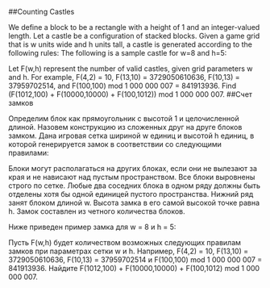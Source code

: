 ##Counting Castles

We define a block to be a rectangle with a height of 1 and an integer-valued length. Let a castle be a configuration of stacked blocks.
Given a game grid that is w units wide and h units tall, a castle is generated according to the following rules:
The following is a sample castle for w=8 and h=5:

Let F(w,h) represent the number of valid castles, given grid parameters w and h.
For example, F(4,2) = 10, F(13,10) = 3729050610636, F(10,13) = 37959702514, and F(100,100) mod 1 000 000 007 = 841913936.
Find (F(1012,100) + F(10000,10000) + F(100,1012)) mod 1 000 000 007.
##Счет замков

Определим блок как прямоугольник с высотой 1 и целочисленной длиной. Назовем конструкцию из сложенных друг на друге блоков замком.
Дана игровая сетка шириной w единиц и высотой h единиц, в которой генерируется замок в соответствии со следующими правилами:

Блоки могут располагаться на других блоках, если они не вылезают за края и не нависают над пустым пространством.
Все блоки выровнены строго по сетке.
Любые два соседних блока в одном ряду должны быть отделены хотя бы одной единицей пустого пространства.
Нижний ряд занят блоком длиной w.
Высота замка в его самой высокой точке равна h.
Замок составлен из четного количества блоков.

Ниже приведен пример замка для w = 8 и h = 5:

Пусть F(w,h) будет количеством возможных следующих правилам замков при параметрах сетки w и h.
Например, F(4,2) = 10, F(13,10) = 3729050610636, F(10,13) = 37959702514 и F(100,100) mod 1 000 000 007 = 841913936.
Найдите F(1012,100) + F(10000,10000) + F(100,1012) mod 1 000 000 007.
